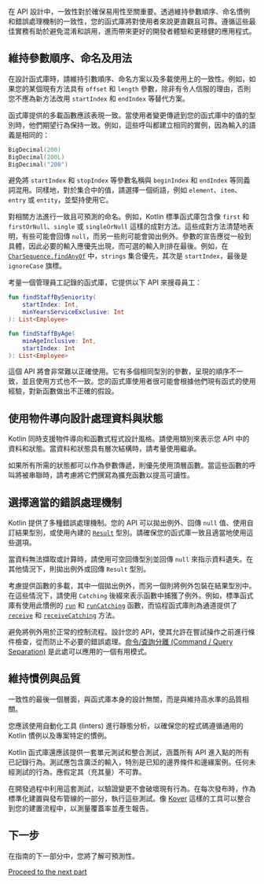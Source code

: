 [//]: # (title: 一致性)

在 API 設計中，一致性對於確保易用性至關重要。透過維持參數順序、命名慣例和錯誤處理機制的一致性，您的函式庫將對使用者來說更直觀且可靠。遵循這些最佳實務有助於避免混淆和誤用，進而帶來更好的開發者體驗和更穩健的應用程式。

## 維持參數順序、命名及用法

在設計函式庫時，請維持引數順序、命名方案以及多載使用上的一致性。例如，如果您的某個現有方法具有 `offset` 和 `length` 參數，除非有令人信服的理由，否則您不應為新方法改用 `startIndex` 和 `endIndex` 等替代方案。

函式庫提供的多載函數應該表現一致。當使用者變更傳遞到您的函式庫中的值的型別時，他們期望行為保持一致。例如，這些呼叫都建立相同的實例，因為輸入的語義是相同的：

```kotlin
BigDecimal(200)
BigDecimal(200L)
BigDecimal("200")
```

避免將 `startIndex` 和 `stopIndex` 等參數名稱與 `beginIndex` 和 `endIndex` 等同義詞混用。同樣地，對於集合中的值，請選擇一個術語，例如 `element`、`item`、`entry` 或 `entity`，並堅持使用它。

對相關方法進行一致且可預測的命名。例如，Kotlin 標準函式庫包含像 `first` 和 `firstOrNull`、`single` 或 `singleOrNull` 這樣的成對方法。這些成對方法清楚地表明，有些可能會回傳 `null`，而另一些則可能會拋出例外。參數的宣告應從一般到具體，因此必要的輸入應優先出現，而可選的輸入則排在最後。例如，在 [`CharSequence.findAnyOf`](https://kotlinlang.org/api/latest/jvm/stdlib/kotlin.text/find-any-of.html) 中，`strings` 集合優先，其次是 `startIndex`，最後是 `ignoreCase` 旗標。

考量一個管理員工記錄的函式庫，它提供以下 API 來搜尋員工：

```kotlin
fun findStaffBySeniority(
    startIndex: Int, 
    minYearsServiceExclusive: Int
): List<Employee>

fun findStaffByAge(
    minAgeInclusive: Int, 
    startIndex: Int
): List<Employee>
```

這個 API 將會非常難以正確使用。它有多個相同型別的參數，呈現的順序不一致，並且使用方式也不一致。您的函式庫使用者很可能會根據他們現有函式的使用經驗，對新函數做出不正確的假設。

## 使用物件導向設計處理資料與狀態

Kotlin 同時支援物件導向和函數式程式設計風格。請使用類別來表示您 API 中的資料和狀態。當資料和狀態具有層次結構時，請考量使用繼承。

如果所有所需的狀態都可以作為參數傳遞，則優先使用頂層函數。當這些函數的呼叫將被串聯時，請考慮將它們撰寫為擴充函數以提高可讀性。

## 選擇適當的錯誤處理機制

Kotlin 提供了多種錯誤處理機制。您的 API 可以拋出例外、回傳 `null` 值、使用自訂結果型別，或使用內建的 [`Result`](https://kotlinlang.org/api/latest/jvm/stdlib/kotlin/-result/) 型別。請確保您的函式庫一致且適當地使用這些選項。

當資料無法擷取或計算時，請使用可空回傳型別並回傳 `null` 來指示資料遺失。在其他情況下，則拋出例外或回傳 `Result` 型別。

考慮提供函數的多載，其中一個拋出例外，而另一個則將例外包裝在結果型別中。在這些情況下，請使用 `Catching` 後綴來表示函數中捕獲了例外。例如，標準函式庫有使用此慣例的 [`run`](https://kotlinlang.org/api/latest/jvm/stdlib/kotlin/run.html) 和 [`runCatching`](https://kotlinlang.org/api/latest/jvm/stdlib/kotlin/run-catching.html) 函數，而協程函式庫則為通道提供了 [`receive`](https://kotlinlang.org/api/kotlinx.coroutines/kotlinx-coroutines-core/kotlinx.coroutines.channels/-receive-channel/receive.html) 和 [`receiveCatching`](https://kotlinlang.org/api/kotlinx.coroutines/kotlinx-coroutines-core/kotlinx.coroutines.channels/-receive-channel/receive-catching.html) 方法。

避免將例外用於正常的控制流程。設計您的 API，使其允許在嘗試操作之前進行條件檢查，從而防止不必要的錯誤處理。[命令/查詢分離 (Command / Query Separation)](https://martinfowler.com/bliki/CommandQuerySeparation.html) 是此處可以應用的一個有用模式。

## 維持慣例與品質

一致性的最後一個層面，與函式庫本身的設計無關，而是與維持高水準的品質相關。

您應該使用自動化工具 (linters) 進行靜態分析，以確保您的程式碼遵循通用的 Kotlin 慣例以及專案特定的慣例。

Kotlin 函式庫還應該提供一套單元測試和整合測試，涵蓋所有 API 進入點的所有已記錄行為。測試應包含廣泛的輸入，特別是已知的邊界條件和邊緣案例。任何未經測試的行為，應假定其（充其量）不可靠。

在開發過程中利用這套測試，以驗證變更不會破壞現有行為。在每次發布時，作為標準化建置與發布管線的一部分，執行這些測試。像 [Kover](https://github.com/Kotlin/kotlinx-kover) 這樣的工具可以整合到您的建置流程中，以測量覆蓋率並產生報告。

## 下一步

在指南的下一部分中，您將了解可預測性。

[Proceed to the next part](api-guidelines-predictability.md)